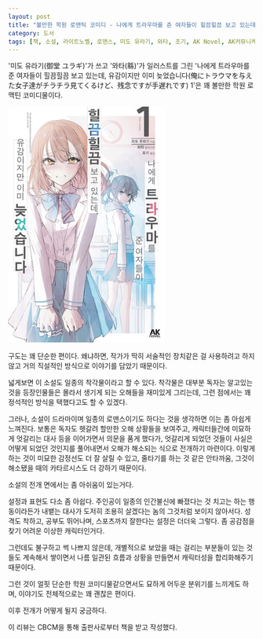 ```yaml
---
layout: post
title: "볼만한 학원 로맨틱 코미디 - 나에게 트라우마를 준 여자들이 힐끔힐끔 보고 있는데, 유감이지만 이미 늦었습니다 1"
category: 도서
tags: [책, 소설, 라이트노벨, 로맨스, 미도 유라기, 와타, 조기, AK Novel, AK커뮤니케이션즈, CBCM, 서평]
---
```


'미도 유라기(御堂 ユラギ)'가 쓰고
'와타(緜)'가 일러스트를 그린
'나에게 트라우마를 준 여자들이 힐끔힐끔 보고 있는데, 유감이지만 이미 늦었습니다(俺にトラウマを与えた女子達がチラチラ見てくるけど、残念ですが手遅れです) 1'은
꽤 볼만한 학원 로맥틴 코미디물이다.

![표지](/images/the-girls-who-traumatized-me-keep-glancing-at-me-but-alas-its-too-late-1-book-h480.jpg)

구도는 꽤 단순한 편이다.
왜냐하면, 작가가 딱히 서술적인 장치같은 걸 사용하려고 하지 않고
거의 직설적인 방식으로 이야기를 담았기 때문이다.

넓게보면 이 소설도 일종의 착각물이라고 할 수 있다.
착각물은 대부분 독자는 알고있는 것을 등장인물들은 몰라서 생기게 되는 오해들을 재미있게 그리는데,
그런 점에서는 꽤 정석적인 방식을 택했다고도 할 수 있겠다.

그러나, 소설이 드라마이며 일종의 로맨스이기도 하다는 것을 생각하면 이는 좀 아쉽게 느껴진다.
보통은 독자도 헷갈려 할만한 오해 상황들을 보여주고,
캐릭터들간에 미묘하게 엇갈리는 대사 등을 이어가면서 의문을 품게 했다가,
엇갈리게 되었던 것들이 사실은 어떻게 되었던 것인지를 풀어내면서
오해가 해소되는 식으로 전개하기 마련이다.
이렇게 하는 것이 미묘한 감정선도 더 잘 살릴 수 있고,
줄타기를 하는 것 같은 안타까움,
그것이 해소됐을 때의 카타르시스도 더 강하기 때문이다.

소설의 전개 면에서는 좀 아쉬움이 있는거다.

설정과 표현도 다소 좀 아쉽다.
주인공이 일종의 인간불신에 빠졌다는 것 치고는
하는 행동이라든가 내뱉는 대사가 도저히 조용히 살겠다는 놈의 그것처럼 보이지 않아서다.
성격도 착하고, 공부도 뛰어나며, 스포츠까지 잘한다는 설정은 더더욱 그렇다.
좀 공감점을 찾기 어려운 이상한 캐릭터인거다.

그런데도 불구하고 썩 나쁘지 않은데,
개별적으로 보았을 때는 걸리는 부분들이 있는 것들도
계속해서 쌓이면서 나름 일관된 흐름과 상황을 만들면서 캐릭터성을 합리화해주기 때문이다.

그런 것이 얼핏 단순한 학원 코미디물같으면서도 묘하게 어두운 분위기를 느끼게도 하며,
이야기도 전체적으로는 꽤 괜찮은 편이다.

이후 전개가 어떻게 될지 궁금하다.



<div class="im im-info">
이 리뷰는 CBCM을 통해 출판사로부터 책을 받고 작성했다.
</div>
